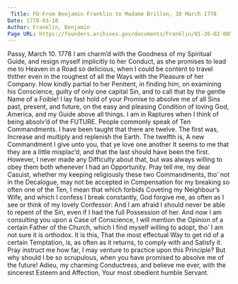 ```yaml
---
 Title: FO-From Benjamin Franklin to Madame Brillon, 10 March 1778
Date: 1778-03-10
Author: Franklin, Benjamin
Page URL: https://founders.archives.gov/documents/Franklin/01-26-02-0057
---
```


Passy, March 10. 1778
I am charm’d with the Goodness of my Spiritual Guide, and resign myself implicitly to her Conduct, as she promises to lead me to Heaven in a Road so delicious, when I could be content to travel thither even in the roughest of all the Ways with the Pleasure of her Company.
How kindly partial to her Penitent, in finding him, on examining his Conscience, guilty of only one capital Sin, and to call that by the gentle Name of a Foible!
I lay fast hold of your Promise to absolve me of all Sins past, present, and future, on the easy and pleasing Condition of loving God, America, and my Guide above all things. I am in Raptures when I think of being absolv’d of the FUTURE.
People commonly speak of Ten Commandments. I have been taught that there are twelve. The first was, Increase and multiply and replenish the Earth. The twelfth is, A new Commandment I give unto you, that ye love one another It seems to me that they are a little misplac’d, and that the last should have been the first. However, I never made any Difficulty about that, but was always willing to obey them both whenever I had an Opportunity. Pray tell me, my dear Casuist, whether my keeping religiously these two Commandments, tho’ not in the Decalogue, may not be accepted in Compensation for my breaking so often one of the Ten, I mean that which forbids Coveting my Neighbour’s Wife, and which I confess I break constantly, God forgive me, as often as I see or think of my lovely Confessor: And I am afraid I should never be able to repent of the Sin, even if I had the full Possession of her.
And now I am consulting you upon a Case of Conscience, I will mention the Opinion of a certain Father of the Church, which I find myself willing to adopt, tho’ I am not sure it is orthodox. It is this, That the most effectual Way to get rid of a certain Temptation, is, as often as it returns, to comply with and Satisfy it. Pray instruct me how far, I may venture to practice upon this Principle?
But why should I be so scrupulous, when you have promised to absolve me of the future! Adieu, my charming Conductress, and believe me ever, with the sincerest Esteem and Affection, Your most obedient humble Servant.

